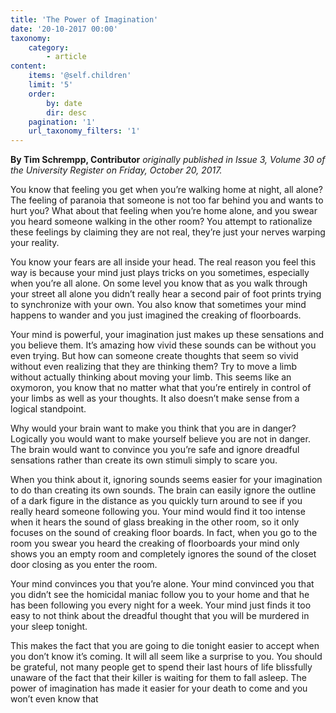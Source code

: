 ```yaml
---
title: 'The Power of Imagination'
date: '20-10-2017 00:00'
taxonomy:
    category:
        - article
content:
    items: '@self.children'
    limit: '5'
    order:
        by: date
        dir: desc
    pagination: '1'
    url_taxonomy_filters: '1'
---
```


**By Tim Schrempp, Contributor** _originally published in Issue 3, Volume 30 of the University Register on Friday, October 20, 2017._

You know that feeling you get when you’re walking home at night, all alone? The feeling of paranoia that someone is not too far behind you and wants to hurt you? What about that feeling when you’re home alone, and you swear you heard someone walking in the other room? You attempt to rationalize these feelings by claiming they are not real, they’re just your nerves warping your reality. 

You know your fears are all inside your head. The real reason you feel this way is because your mind just plays tricks on you sometimes, especially when you’re all alone. On some level you know that as you walk through your street all alone you didn’t really hear a second pair of foot prints trying to synchronize with your own. You also know that sometimes your mind happens to wander and you just imagined the creaking of floorboards. 

Your mind is powerful, your imagination just makes up these sensations and you believe them. It’s amazing how vivid these sounds can be without you even trying. But how can someone create thoughts that seem so vivid without even realizing that they are thinking them? Try to move a limb without actually thinking about moving your limb. This seems like an oxymoron, you know that no matter what that you’re entirely in control of your limbs as well as your thoughts. It also doesn’t make sense from a logical standpoint. 

Why would your brain want to make you think that you are in danger? Logically you would want to make yourself believe you are not in danger. The brain would want to convince you you’re safe and ignore dreadful sensations rather than create its own stimuli simply to scare you. 

When you think about it, ignoring sounds seems easier for your imagination to do than creating its own sounds. The brain can easily ignore the outline of a dark figure in the distance as you quickly turn around to see if you really heard someone following you. Your mind would find it too intense when it hears the sound of glass breaking in the other room, so it only focuses on the sound of creaking floor boards. In fact, when you go to the room you swear you heard the creaking of floorboards your mind only shows you an empty room and completely ignores the sound of the closet door closing as you enter the room. 

Your mind convinces you that you’re alone. Your mind convinced you that you didn’t see the homicidal maniac follow you to your home and that he has been following you every night for a week. Your mind just finds it too easy to not think about the dreadful thought that you will be murdered in your sleep tonight. 

This makes the fact that you are going to die tonight easier to accept when you don’t know it’s coming. It will all seem like a surprise to you. You should be grateful, not many people get to spend their last hours of life blissfully unaware of the fact that their killer is waiting for them to fall asleep. The power of imagination has made it easier for your death to come and you won’t even know that
